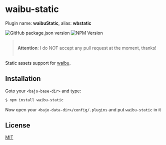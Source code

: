 # waibu-static

Plugin name: **waibuStatic**, alias: **wbstatic**

![GitHub package.json version](https://img.shields.io/github/package-json/v/ardhi/waibu-static) ![NPM Version](https://img.shields.io/npm/v/waibu-static)

> <br />**Attention**: I do NOT accept any pull request at the moment, thanks!<br /><br />

Static assets support for [waibu](https://github.com/ardhi/waibu).

## Installation

Goto your ```<bajo-base-dir>``` and type:

```bash
$ npm install waibu-static
```

Now open your ```<bajo-data-dir>/config/.plugins``` and put ```waibu-static``` in it

## License

[MIT](LICENSE)
